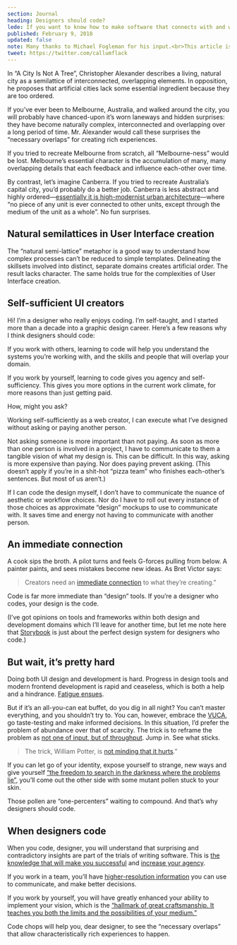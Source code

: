 ```yaml
---
section: Journal
heading: Designers should code?
lede: If you want to know how to make software that connects with and works for real people, there's no substitute for shaking hands with the invisible demons programmers wrestle with.
published: February 9, 2018
updated: false
note: Many thanks to Michael Fogleman for his input.<br>This article is also cross-posted on <a href="https://medium.com/@callumflack/should-designers-code-74fd43a0fc80">Medium</a>.
tweet: https://twitter.com/callumflack
---
```


<!-- <p class="intro">"Should designers code?" is a well-debated question in the digital product industry because it's difficult to apply fine design sensibility to software products. As a visual designer, the more agency you have in the product design process, the better the product (and more valuable you'll become). That's reason enough to learn to code.</p> -->

In “A City Is Not A Tree”, Christopher Alexander describes a living, natural city as a semilattice of interconnected, overlapping elements. In opposition, he proposes that artificial cities lack some essential ingredient because they are too ordered.

<!-- @[MarkdownImage](src="/images/post-tree-semilattice.jpg") -->

If you’ve ever been to Melbourne, Australia, and walked around the city, you will probably have chanced-upon it’s worn laneways and hidden surprises: they have become naturally complex, interconnected and overlapping over a long period of time. Mr. Alexander would call these surprises the “necessary overlaps” for creating rich experiences.

If you tried to recreate Melbourne from scratch, all “Melbourne-ness” would be lost. Melbourne’s essential character is the accumulation of many, many overlapping details that each feedback and influence each-other over time.

By contrast, let’s imagine Canberra. If you tried to recreate Australia’s capital city, you’d probably do a better job. Canberra is less abstract and highly ordered—[essentially it is high-modernist urban architecture](http://www.naa.gov.au/collection/fact-sheets/fs95.aspx)—where “no piece of any unit is ever connected to other units, except through the medium of the unit as a whole”. No fun surprises.

## Natural semilattices in User Interface creation
The “natural semi-lattice” metaphor is a good way to understand how complex processes can’t be reduced to simple templates. Delineating the skillsets involved into distinct, separate domains creates artificial order. The result lacks character. The same holds true for the complexities of User Interface creation.

## Self-sufficient UI creators
Hi! I’m a designer who really enjoys coding. I’m self-taught, and I started more than a decade into a graphic design career. Here’s a few reasons why I think designers should code:

If you work with others, learning to code will help you understand the systems you’re working with, and the skills and people that will overlap your domain.

If you work by yourself, learning to code gives you agency and self-sufficiency. This gives you more options in the current work climate, for more reasons than just getting paid.

How, might you ask?

Working self-sufficiently as a web creator, I can execute what I’ve designed without asking or paying another person.

Not asking someone is more important than not paying. As soon as more than one person is involved in a project, I have to communicate to them a tangible vision of what my design is. This can be difficult. In this way, asking is more expensive than paying. Nor does paying prevent asking. (This doesn’t apply if you’re in a shit-hot “pizza team” who finishes each-other’s sentences. But most of us aren’t.)

If I can code the design myself, I don’t have to communicate the nuance of aesthetic or workflow choices. Nor do I have to roll out every instance of those choices as approximate “design” mockups to use to communicate with. It saves time and energy not having to communicate with another person.

## An immediate connection

A cook sips the broth. A pilot turns and feels G-forces pulling from below. A painter paints, and sees mistakes become new ideas. As Bret Victor says:

> Creators need an [immediate connection](https://www.theatlantic.com/technology/archive/2017/09/saving-the-world-from-code/540393/) to what they’re creating.”

Code is far more immediate than “design” tools. If you’re a designer who codes, your design is the code.

(I’ve got opinions on tools and frameworks within both design and development domains which I’ll leave for another time, but let me note here that [Storybook](https://storybook.js.org/) is just about the perfect design system for designers who code.)

## But wait, it’s pretty hard

Doing both UI design and development is hard. Progress in design tools and modern frontend development is rapid and ceaseless, which is both a help and a hindrance. [Fatigue ensues](https://medium.com/@ericclemmons/javascript-fatigue-48d4011b6fc4).

But if it’s an all-you-can eat buffet, do you dig in all night? You can’t master everything, and you shouldn’t try to. You can, however, embrace the [VUCA](https://en.wikipedia.org/wiki/Volatility,_uncertainty,_complexity_and_ambiguity), go taste-testing and make informed decisions. In this situation, I’d prefer the problem of abundance over that of scarcity. The trick is to reframe the problem as [not one of input, but of throughput](https://www.ribbonfarm.com/2008/09/11/how-to-measure-information-work/). Jump in. See what sticks.

> The trick, William Potter, is [not minding that it hurts](https://en.wikiquote.org/wiki/Lawrence_of_Arabia_%28film%29).”

If you can let go of your identity, expose yourself to strange, new ways and give yourself [“the freedom to search in the darkness where the problems lie”](https://ia.net/topics/innovation-as-art-at-scale/), you’ll come out the other side with some mutant pollen stuck to your skin.

Those pollen are “one-percenters” waiting to compound. And that’s why designers should code.

## When designers code

When you code, designer, you will understand that surprising and contradictory insights are part of the trials of writing software. This is [the knowledge that will make you successful](https://medium.com/@MrAlanCooper/should-designers-code-417de265531c) and [increase your agency](https://twitter.com/callumflack/status/899053290406633472).

If you work in a team, you’ll have [higher-resolution information](https://twitter.com/Kpaxs/status/947516453691052034) you can use to communicate, and make better decisions.

If you work by yourself, you will have greatly enhanced your ability to implement your vision, which is the [“hallmark of great craftsmanship. It teaches you both the limits and the possibilities of your medium.”](https://medium.com/@irondavy/designers-will-code-6c423fc5ccef)

Code chops will help you, dear designer, to see the “necessary overlaps” that allow characteristically rich experiences to happen.

